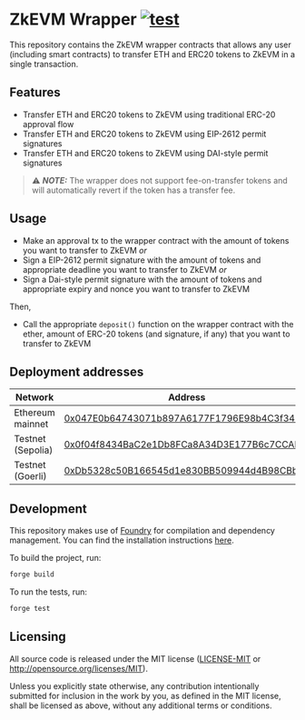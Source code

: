 # ZkEVM Wrapper [![test](https://github.com/0xPolygon/zkevm-wrapper/actions/workflows/test.yml/badge.svg)](https://github.com/0xPolygon/zkevm-wrapper/actions/workflows/test.yml)
This repository contains the ZkEVM wrapper contracts that allows any user (including smart contracts) to transfer ETH and
ERC20 tokens to ZkEVM in a single transaction.

## Features
* Transfer ETH and ERC20 tokens to ZkEVM using traditional ERC-20 approval flow
* Transfer ETH and ERC20 tokens to ZkEVM using EIP-2612 permit signatures
* Transfer ETH and ERC20 tokens to ZkEVM using DAI-style permit signatures
> ⚠️ **_NOTE:_**  The wrapper does not support fee-on-transfer tokens and will automatically revert if the token has a transfer fee.

## Usage
* Make an approval tx to the wrapper contract with the amount of tokens you want to transfer to ZkEVM
*or*
* Sign a EIP-2612 permit signature with the amount of tokens and appropriate deadline you want to transfer to ZkEVM
*or*
* Sign a Dai-style permit signature with the amount of tokens and appropriate expiry and nonce you want to transfer to ZkEVM

Then,
* Call the appropriate `deposit()` function on the wrapper contract with the ether, amount of ERC-20 tokens (and signature, if any) that you want to transfer to ZkEVM

## Deployment addresses
| Network | Address |
| ------- | ------- |
| Ethereum mainnet | [0x047E0b64743071b897A6177F1796E98b4C3f344E](https://etherscan.io/address/0x047e0b64743071b897a6177f1796e98b4c3f344e) |
| Testnet (Sepolia) | [0x0f04f8434BaC2e1Db8FCa8A34D3E177B6c7CCAbA](https://sepolia.etherscan.io/address/0x0f04f8434bac2e1db8fca8a34d3e177b6c7ccaba) |
| Testnet (Goerli) | [0xDb5328c50B166545d1e830BB509944d4B98CBb23](https://goerli.etherscan.io/address/0xDb5328c50B166545d1e830BB509944d4B98CBb23) |

## Development
This repository makes use of [Foundry](https://github.com/foundry-rs/foundry) for compilation and dependency management. You can find the installation instructions [here](https://book.getfoundry.sh/getting-started/installation).

To build the project, run:
```bash
forge build
```
To run the tests, run:
```bash
forge test
```
## Licensing
All source code is released under the MIT license ([LICENSE-MIT](LICENSE-MIT) or http://opensource.org/licenses/MIT).

Unless you explicitly state otherwise, any contribution intentionally submitted for inclusion in the work by you, as defined in the MIT license, shall be licensed as above, without any additional terms or conditions.
